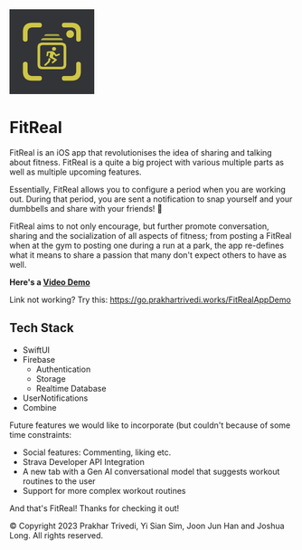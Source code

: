 <img src="https://github.com/Prakhar896/FitReal/blob/main/FitRealLogo.png?raw=true" height="150px">

# FitReal
FitReal is an iOS app that revolutionises the idea of sharing and talking about fitness. FitReal is a quite a big project with various multiple parts as well as multiple upcoming features.

Essentially, FitReal allows you to configure a period when you are working out. During that period, you are sent a notification to snap yourself and your dumbbells and share with your friends! 💪

FitReal aims to not only encourage, but further promote conversation, sharing and the socialization of all aspects of fitness; from posting a FitReal when at the gym to posting one during a run at a park, the app re-defines what it means to share a passion that many don't expect others to have as well.

**Here's a [Video Demo](https://github.com/Prakhar896/FitReal/blob/main/fitreal_demo%20-%20Made%20with%20Clipchamp.mp4)**

Link not working? Try this: https://go.prakhartrivedi.works/FitRealAppDemo


## Tech Stack
- SwiftUI
- Firebase
  - Authentication
  - Storage
  - Realtime Database
- UserNotifications
- Combine



Future features we would like to incorporate (but couldn't because of some time constraints:
- Social features: Commenting, liking etc.
- Strava Developer API Integration
- A new tab with a Gen AI conversational model that suggests workout routines to the user
- Support for more complex workout routines

And that's FitReal! Thanks for checking it out!

©️ Copyright 2023 Prakhar Trivedi, Yi Sian Sim, Joon Jun Han and Joshua Long. All rights reserved.
